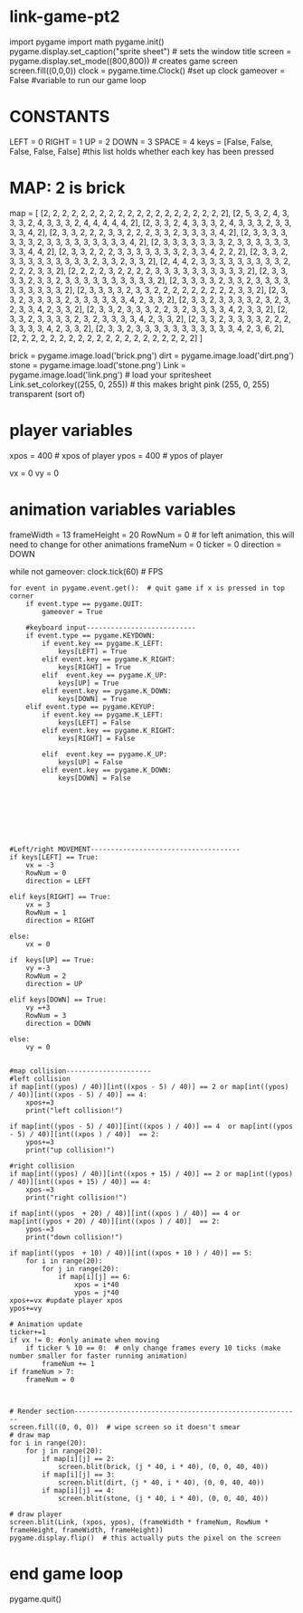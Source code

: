 # link-game-pt2
import pygame
import math
pygame.init()
pygame.display.set_caption("sprite sheet")  # sets the window title
screen = pygame.display.set_mode((800,800))  # creates game screen
screen.fill((0,0,0))
clock = pygame.time.Clock() #set up clock
gameover = False #variable to run our game loop

# CONSTANTS
LEFT = 0
RIGHT = 1
UP = 2
DOWN = 3
SPACE = 4
keys = [False, False, False, False, False] #this list holds whether each key has been pressed

# MAP: 2 is brick
map = [
    [2, 2, 2, 2, 2, 2, 2, 2, 2, 2, 2, 2, 2, 2, 2, 2, 2, 2, 2, 2],
    [2, 5, 3, 2, 4, 3, 3, 3, 2, 4, 3, 3, 3, 2, 4, 4, 4, 4, 4, 2],
    [2, 3, 3, 2, 4, 3, 3, 3, 2, 4, 3, 3, 3, 2, 3, 3, 3, 3, 4, 2],
    [2, 3, 3, 2, 2, 2, 3, 3, 2, 2, 2, 3, 3, 2, 3, 3, 3, 3, 4, 2],
    [2, 3, 3, 3, 3, 3, 3, 3, 2, 3, 3, 3, 3, 3, 3, 3, 3, 3, 4, 2],
    [2, 3, 3, 3, 3, 3, 3, 3, 2, 3, 3, 3, 3, 3, 3, 3, 3, 4, 4, 2],
    [2, 3, 3, 2, 2, 2, 3, 3, 3, 3, 3, 3, 3, 2, 3, 3, 4, 2, 2, 2],
    [2, 3, 3, 2, 3, 3, 3, 3, 3, 3, 3, 3, 3, 2, 3, 3, 2, 3, 3, 2],
    [2, 4, 4, 2, 3, 3, 3, 3, 3, 3, 3, 3, 3, 2, 2, 2, 2, 3, 3, 2],
    [2, 2, 2, 2, 3, 2, 2, 2, 2, 3, 3, 3, 3, 3, 3, 3, 3, 3, 3, 2],
    [2, 3, 3, 3, 3, 2, 3, 3, 2, 3, 3, 3, 3, 3, 3, 3, 3, 3, 3, 2],
    [2, 3, 3, 3, 3, 2, 3, 3, 2, 3, 3, 3, 3, 3, 3, 3, 3, 3, 3, 2],
    [2, 3, 3, 3, 3, 2, 3, 3, 2, 2, 2, 2, 2, 2, 2, 2, 2, 3, 3, 2],
    [2, 3, 3, 2, 3, 3, 3, 3, 2, 3, 3, 3, 3, 3, 3, 4, 2, 3, 3, 2],
    [2, 3, 3, 2, 3, 3, 3, 3, 2, 3, 2, 3, 2, 3, 3, 4, 2, 3, 3, 2],
    [2, 3, 3, 2, 3, 3, 3, 2, 2, 3, 2, 3, 3, 3, 3, 4, 2, 3, 3, 2],
    [2, 3, 3, 2, 3, 3, 3, 3, 2, 3, 2, 3, 3, 3, 3, 4, 2, 3, 3, 2],
    [2, 3, 3, 2, 3, 3, 3, 3, 2, 2, 2, 3, 3, 3, 3, 4, 2, 3, 3, 2],
    [2, 3, 3, 2, 3, 3, 3, 3, 3, 3, 3, 3, 3, 3, 3, 4, 2, 3, 6, 2],
    [2, 2, 2, 2, 2, 2, 2, 2, 2, 2, 2, 2, 2, 2, 2, 2, 2, 2, 2, 2] ]


brick = pygame.image.load('brick.png')
dirt = pygame.image.load('dirt.png') 
stone = pygame.image.load('stone.png')
Link = pygame.image.load('link.png')  # load your spritesheet
Link.set_colorkey((255, 0, 255))  # this makes bright pink (255, 0, 255) transparent (sort of)

# player variables
xpos = 400  # xpos of player
ypos = 400 # ypos of player

vx = 0
vy = 0

# animation variables variables
frameWidth = 13
frameHeight = 20
RowNum = 0  # for left animation, this will need to change for other animations
frameNum = 0
ticker = 0
direction = DOWN

while not gameover:
    clock.tick(60)  # FPS

    for event in pygame.event.get():  # quit game if x is pressed in top corner
        if event.type == pygame.QUIT:
            gameover = True

        #keyboard input---------------------------
        if event.type == pygame.KEYDOWN: 
            if event.key == pygame.K_LEFT:
                keys[LEFT] = True
            elif event.key == pygame.K_RIGHT:
                keys[RIGHT] = True
            elif  event.key == pygame.K_UP:
                keys[UP] = True
            elif event.key == pygame.K_DOWN:
                keys[DOWN] = True
        elif event.type == pygame.KEYUP:
            if event.key == pygame.K_LEFT:
                keys[LEFT] = False
            elif event.key == pygame.K_RIGHT:
                keys[RIGHT] = False

            elif  event.key == pygame.K_UP:
                keys[UP] = False
            elif event.key == pygame.K_DOWN:
                keys[DOWN] = False



        




    #Left/right MOVEMENT-------------------------------------
    if keys[LEFT] == True:
        vx = -3
        RowNum = 0
        direction = LEFT

    elif keys[RIGHT] == True:
        vx = 3
        RowNum = 1
        direction = RIGHT

    else:
        vx = 0
    
    if  keys[UP] == True:
        vy =-3
        RowNum = 2
        direction = UP

    elif keys[DOWN] == True:
        vy =+3
        RowNum = 3
        direction = DOWN
        
    else:
        vy = 0
     

    #map collision---------------------
    #left collision
    if map[int((ypos) / 40)][int((xpos - 5) / 40)] == 2 or map[int((ypos) / 40)][int((xpos - 5) / 40)] == 4:
        xpos+=3
        print("left collision!")

    if map[int((ypos - 5) / 40)][int((xpos ) / 40)] == 4  or map[int((ypos - 5) / 40)][int((xpos ) / 40)]  == 2:
        ypos+=3
        print("up collision!")
       
    #right collision
    if map[int((ypos) / 40)][int((xpos + 15) / 40)] == 2 or map[int((ypos) / 40)][int((xpos + 15) / 40)] == 4:
        xpos-=3   
        print("right collision!")

    if map[int((ypos  + 20) / 40)][int((xpos ) / 40)] == 4 or map[int((ypos + 20) / 40)][int((xpos ) / 40)]  == 2:
        ypos-=3   
        print("down collision!") 

    if map[int((ypos  + 10) / 40)][int((xpos + 10 ) / 40)] == 5:
        for i in range(20):
            for j in range(20):
                if map[i][j] == 6:
                    xpos = i*40
                    ypos = j*40
    xpos+=vx #update player xpos
    ypos+=vy

    # Animation update
    ticker+=1
    if vx != 0: #only animate when moving
        if ticker % 10 == 0:  # only change frames every 10 ticks (make number smaller for faster running animation)
            frameNum += 1
    if frameNum > 7:
        frameNum = 0



    # Render section--------------------------------------------------------
    screen.fill((0, 0, 0))  # wipe screen so it doesn't smear
    # draw map
    for i in range(20):
        for j in range(20):
            if map[i][j] == 2:
                screen.blit(brick, (j * 40, i * 40), (0, 0, 40, 40))
            if map[i][j] == 3:
                screen.blit(dirt, (j * 40, i * 40), (0, 0, 40, 40))
            if map[i][j] == 4:
                screen.blit(stone, (j * 40, i * 40), (0, 0, 40, 40))

    # draw player
    screen.blit(Link, (xpos, ypos), (frameWidth * frameNum, RowNum * frameHeight, frameWidth, frameHeight))
    pygame.display.flip()  # this actually puts the pixel on the screen

# end game loop
pygame.quit()
